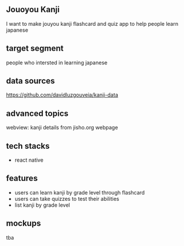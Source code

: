 ## Jouoyou Kanji

I want to make jouyou kanji flashcard and quiz app to help people learn japanese

## target segment

people who intersted in learning japanese 

## data sources

https://github.com/davidluzgouveia/kanji-data

## advanced topics

webview: kanji details from jisho.org webpage

## tech stacks

- react native

## features

- users can learn kanji by grade level through flashcard
- users can take quizzes to test their abilities
- list kanji by grade level

## mockups

tba

